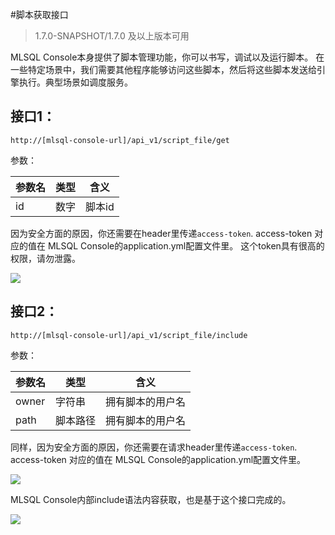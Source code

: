 #脚本获取接口

> 1.7.0-SNAPSHOT/1.7.0 及以上版本可用

MLSQL Console本身提供了脚本管理功能，你可以书写，调试以及运行脚本。 在一些特定场景中，我们需要其他程序能够访问这些脚本，然后将这些脚本发送给引擎执行。典型场景如调度服务。

## 接口1：

```
http://[mlsql-console-url]/api_v1/script_file/get
```

参数：


| 参数名 | 类型 | 含义   |
|-----|----|------|
| id  | 数字 | 脚本id |

因为安全方面的原因，你还需要在header里传递`access-token`. access-token 对应的值在 MLSQL Console的application.yml配置文件里。 这个token具有很高的权限，请勿泄露。

![](http://docs.mlsql.tech/upload_images/bd9f05c2-b254-435b-b7e3-ced3c562fd49.png)

## 接口2：

```
http://[mlsql-console-url]/api_v1/script_file/include
```

参数：


| 参数名 | 类型 | 含义   |
|-----|----|------|
| owner  | 字符串 | 拥有脚本的用户名 |
| path  | 脚本路径 | 拥有脚本的用户名 |

同样，因为安全方面的原因，你还需要在请求header里传递`access-token`. access-token 对应的值在 MLSQL Console的application.yml配置文件里。

![](http://docs.mlsql.tech/upload_images/bd9f05c2-b254-435b-b7e3-ced3c562fd49.png)

MLSQL Console内部include语法内容获取，也是基于这个接口完成的。

![](http://docs.mlsql.tech/upload_images/9b8ef6af-ced9-4d2a-8035-ad140257f3eb.png)









